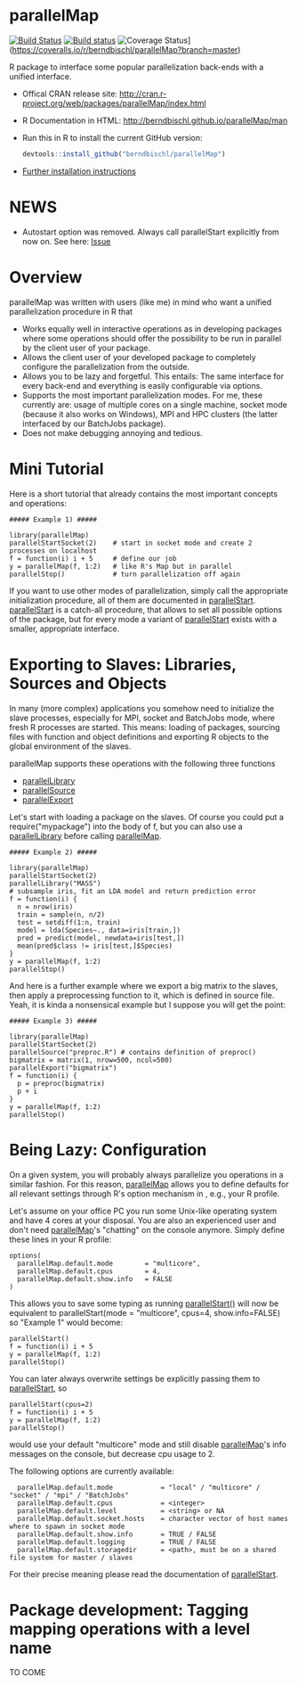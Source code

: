 parallelMap
===========

[![Build Status](https://travis-ci.org/berndbischl/parallelMap.svg)](https://travis-ci.org/berndbischl/parallelMap)
[![Build status](https://ci.appveyor.com/api/projects/status/2fg42cayx6e4yh82/branch/master?svg=true)](https://ci.appveyor.com/project/berndbischl/parallelmap/branch/master)
![Coverage Status](https://coveralls.io/repos/berndbischl/parallelMap/badge.svg?branch=master)](https://coveralls.io/r/berndbischl/parallelMap?branch=master)

R package to interface some popular parallelization back-ends with a unified interface.

* Offical CRAN release site:
  http://cran.r-project.org/web/packages/parallelMap/index.html

* R Documentation in HTML:
  http://berndbischl.github.io/parallelMap/man

* Run this in R to install the current GitHub version:
  ```r
  devtools::install_github("berndbischl/parallelMap")
  ```

* [Further installation instructions](https://github.com/tudo-r/PackagesInfo/wiki/Installation-Information)

NEWS
====

* Autostart option was removed. Always call parallelStart explicitly from now on. See here: [Issue](https://github.com/berndbischl/parallelMap/issues/17) 


Overview
========

parallelMap was written with users (like me) in mind who want a unified parallelization procedure in R that

* Works equally well in interactive operations as in developing packages where some operations should offer the possibility to be run in parallel by the client user of your package.
* Allows the client user of your developed package to completely configure the parallelization from the outside.
* Allows you to be lazy and forgetful. This entails: The same interface for every back-end and everything is easily configurable via options.
* Supports the most important parallelization modes. For me, these currently are: usage of multiple cores on a single machine, socket mode (because it also works on Windows), MPI and HPC clusters (the latter interfaced by our BatchJobs package).
* Does not make debugging annoying and tedious.


Mini Tutorial
=============

Here is a short tutorial that already contains the most important concepts and operations:

```splus
##### Example 1) #####

library(parallelMap)
parallelStartSocket(2)    # start in socket mode and create 2 processes on localhost
f = function(i) i + 5     # define our job
y = parallelMap(f, 1:2)   # like R's Map but in parallel
parallelStop()            # turn parallelization off again
```

If you want to use other modes of parallelization, simply call the appropriate initialization procedure, all of them are documented in [parallelStart](http://berndbischl.github.io/parallelMap/man/parallelStart.html). [parallelStart](http://berndbischl.github.io/parallelMap/man/parallelStart.html) is a catch-all procedure, that allows to set all possible options of the package, but for every mode a variant of [parallelStart](http://berndbischl.github.io/parallelMap/man/parallelStart.html) exists with a smaller, appropriate interface.


Exporting to Slaves: Libraries, Sources and Objects
==================================================

In many (more complex) applications you somehow need to initialize the slave processes, especially for MPI, socket and BatchJobs mode, where fresh R processes are started. This means: loading of packages, sourcing files with function and object definitions and exporting R objects to the global environment of the slaves.

parallelMap supports these operations with the following three functions

 * [parallelLibrary](http://berndbischl.github.io/parallelMap/man/parallelLibrary.html)
 * [parallelSource](http://berndbischl.github.io/parallelMap/man/parallelSource.html)
 * [parallelExport](http://berndbischl.github.io/parallelMap/man/parallelExport.html)

Let's start with loading a package on the slaves. Of course you could put a require("mypackage") into the body of f, but you can also use a [parallelLibrary](http://berndbischl.github.io/parallelMap/man/parallelLibrary.html) before calling [parallelMap](http://berndbischl.github.io/parallelMap/man/parallelMap.html).

```splus
##### Example 2) #####

library(parallelMap)
parallelStartSocket(2)
parallelLibrary("MASS")
# subsample iris, fit an LDA model and return prediction error
f = function(i) {
  n = nrow(iris)
  train = sample(n, n/2)
  test = setdiff(1:n, train)
  model = lda(Species~., data=iris[train,])
  pred = predict(model, newdata=iris[test,])
  mean(pred$class != iris[test,]$Species)
}
y = parallelMap(f, 1:2)
parallelStop()
```

And here is a further example where we export a big matrix to the slaves, then
apply a preprocessing function to it, which is defined in source file. Yeah, it is kinda
a nonsensical example but I suppose you will get the point:

```splus
##### Example 3) #####

library(parallelMap)
parallelStartSocket(2)
parallelSource("preproc.R") # contains definition of preproc()
bigmatrix = matrix(1, nrow=500, ncol=500)
parallelExport("bigmatrix")
f = function(i) {
  p = preproc(bigmatrix)
  p + i
}
y = parallelMap(f, 1:2)
parallelStop()
```


Being Lazy: Configuration
========================================

On a given system, you will probably always parallelize you operations in a similar fashion. For this reason, [parallelMap](http://berndbischl.github.io/parallelMap/man/parallelMap.html) allows you to define defaults for all relevant settings through R's option mechanism in , e.g., your R profile.

Let's assume on your office PC you run some Unix-like operating system and have 4 cores at your disposal. You are also an experienced user and don't need [parallelMap](http://berndbischl.github.io/parallelMap/man/parallelMap.html)'s "chatting" on the console anymore. Simply define these lines in your R profile:


```splus
options(
  parallelMap.default.mode        = "multicore",
  parallelMap.default.cpus        = 4,
  parallelMap.default.show.info   = FALSE
)
```

This allows you to save some typing as running [parallelStart()](http://berndbischl.github.io/parallelMap/man/parallelStart.html) will now be equivalent to parallelStart(mode = "multicore", cpus=4, show.info=FALSE) so "Example 1" would become:

```splus
parallelStart()
f = function(i) i + 5
y = parallelMap(f, 1:2)
parallelStop()
```

You can later always overwrite settings be explicitly passing them to [parallelStart](http://berndbischl.github.io/parallelMap/man/parallelStart.html), so


```splus
parallelStart(cpus=2)
f = function(i) i + 5
y = parallelMap(f, 1:2)
parallelStop()
```

would use your default "multicore" mode and still disable [parallelMap](http://berndbischl.github.io/parallelMap/man/parallelMap.html)'s info messages on the console, but decrease cpu usage to 2.

The following options are currently available:

```splus
  parallelMap.default.mode            = "local" / "multicore" / "socket" / "mpi" / "BatchJobs"
  parallelMap.default.cpus            = <integer>
  parallelMap.default.level           = <string> or NA
  parallelMap.default.socket.hosts    = character vector of host names where to spawn in socket mode
  parallelMap.default.show.info       = TRUE / FALSE
  parallelMap.default.logging         = TRUE / FALSE
  parallelMap.default.storagedir      = <path>, must be on a shared file system for master / slaves
```

For their precise meaning please read the documentation of [parallelStart](http://berndbischl.github.io/parallelMap/man/parallelStart.html).


Package development: Tagging mapping operations with a level name
=================================================================

TO COME






